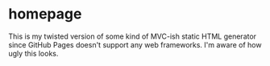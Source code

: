 # homepage
This is my twisted version of some kind of MVC-ish static HTML generator since GitHub Pages doesn't support any web frameworks. I'm aware of how ugly this looks.
